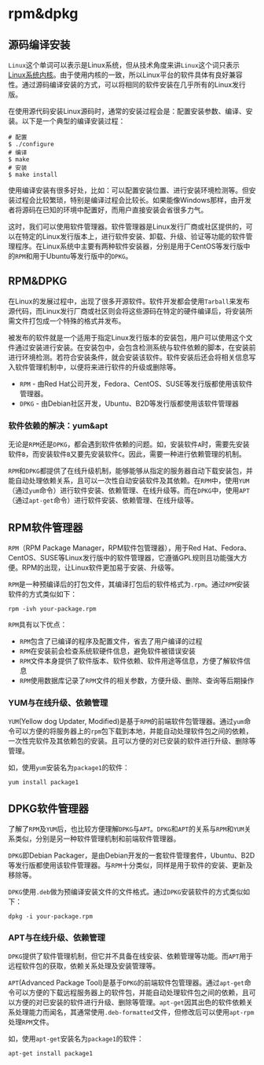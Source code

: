 # rpm&dpkg

## 源码编译安装

`Linux`这个单词可以表示是Linux系统，但从技术角度来讲`Linux`这个词只表示[Linux系统内核](http://itbilu.com/linux/management/4yWIptPmG.html#about-kernel)。由于使用内核的一致，所以Linux平台的软件具体有良好兼容性。通过源码编译安装的方式，可以将相同的软件安装在几乎所有的Linux发行版。

在使用源代码安装Linux源码时，通常的安装过程会是：配置安装参数、编译、安装。以下是一个典型的编译安装过程：

```
# 配置
$ ./configure
# 编译
$ make 
# 安装
$ make install
```

使用编译安装有很多好处，比如：可以配置安装位置、进行安装环境检测等。但安装过程会比较繁琐，特别是编译过程会比较长。如果能像Windows那样，由开发者将源码在已知的环境中配置好，而用户直接安装会省很多力气。

这时，我们可以使用软件管理器。软件管理器是Linux发行厂商或社区提供的，可以在特定的Linux发行版本上，进行软件安装、卸载、升级、验证等功能的软件管理程序。在Linux系统中主要有两种软件安装器，分别是用于CentOS等发行版中的`RPM`和用于Ubuntu等发行版中的`DPKG`。

## RPM&DPKG

在Linux的发展过程中，出现了很多开源软件。软件开发都会使用`Tarball`来发布源代码，而Linux发行厂商或社区则会将这些源码在特定的硬件编译后，将安装所需文件打包成一个特殊的格式并发布。

被发布的软件就是一个适用于指定Linux发行版本的安装包，用户可以使用这个文件通过安装进行安装。在安装包中，会包含检测系统与软件依赖的脚本，在安装前进行环境检测。若符合安装条件，就会安装该软件。软件安装后还会将相关信息写入软件管理机制中，以便将来进行软件的升级或删除等。

- `RPM` - 由Red Hat公司开发，Fedora、CentOS、SUSE等发行版都使用该软件管理器。
- `DPKG` - 由Debian社区开发，Ubuntu、B2D等发行版都使用该软件管理器

### 软件依赖的解决：yum&apt

无论是`RPM`还是`DPKG`，都会遇到软件依赖的问题。如，安装软件`A`时，需要先安装软件`B`，而安装软件`B`又要先安装软件`C`。因此，需要一种进行依赖管理的机制。

`RPM`和`DPKG`都提供了在线升级机制，能够能够从指定的服务器自动下载安装包，并能自动处理依赖关系，且可以一次性自动安装软件及其依赖。在`RPM`中，使用`YUM`（通过`yum`命令）进行软件安装、依赖管理、在线升级等。而在`DPKG`中，使用`APT`（通过`apt-get`命令）进行软件安装、依赖管理、在线升级等。

## RPM软件管理器

`RPM`（RPM Package Manager，RPM软件包管理器），用于Red Hat、Fedora、CentOS、SUSE等Linux发行版中的软件管理器，它遵循GPL规则且功能强大方便。RPM的出现，让Linux软件更加易于安装、升级等。

`RPM`是一种预编译后的打包文件，其编译打包后的软件格式为`.rpm`。通过`RPM`安装软件的方式类似如下：

```
rpm -ivh your-package.rpm
```

`RPM`具有以下优点：

- `RPM`包含了已编译的程序及配置文件，省去了用户编译的过程
- `RPM`在安装前会检查系统软硬件信息，避免软件被错误安装
- `RPM`文件本身提供了软件版本、软件依赖、软件用途等信息，方便了解软件信息
- `RPM`使用数据库记录了`RPM`文件的相关参数，方便升级、删除、查询等后期操作

### YUM与在线升级、依赖管理

`YUM`(Yellow dog Updater, Modified)是基于`RPM`的前端软件包管理器。通过`yum`命令可以方便的将服务器上的`rpm`包下载到本地，并能自动处理软件包之间的依赖，一次性完软件及其依赖包的安装。且可以方便的对已安装的软件进行升级、删除等管理。

如，使用`yum`安装名为`package1`的软件：

```
yum install package1
```

## DPKG软件管理器

了解了`RPM`及`YUM`后，也比较方便理解`DPKG`与`APT`。`DPKG`和`APT`的关系与`RPM`和`YUM`关系类似，分别是另一种软件管理机制和前端软件管理器。

`DPKG`即Debian Packager，是由Debian开发的一套软件管理套件，Ubuntu、B2D等发行版都使用该软件管理器。与`RPM`十分类似，同样是用于软件的安装、更新及移除等。

`DPKG`使用`.deb`做为预编译安装文件的文件格式。通过`DPKG`安装软件的方式类似如下：

```
dpkg -i your-package.rpm
```

### APT与在线升级、依赖管理

`DPKG`提供了软件管理机制，但它并不具备在线安装、依赖管理等功能。而`APT`用于远程软件包的获取，依赖关系处理及安装管理等。

`APT`(Advanced Package Tool)是基于`DPKG`的前端软件包管理器。通过`apt-get`命令可以方便的下载远程服务器上的软件包，并能自动处理软件包之间的依赖，且可以方便的对已安装的软件进行升级、删除等管理。`apt-get`因其出色的软件依赖关系处理能力而闻名，其通常使用`.deb-formatted`文件，但修改后可以使用`apt-rpm`处理`RPM`文件。

如，使用`apt-get`安装名为`package1`的软件：

```
apt-get install package1
```